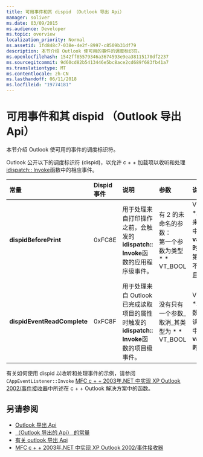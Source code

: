```yaml
---
title: 可用事件和其 dispid （Outlook 导出 Api）
manager: soliver
ms.date: 03/09/2015
ms.audience: Developer
ms.topic: overview
localization_priority: Normal
ms.assetid: 1fd848c7-038e-4e2f-8997-c8509b31df79
description: 本节介绍 Outlook 使可用的事件的调度标识符。
ms.openlocfilehash: 1542ff85579346a3674593e9ea38115170df2237
ms.sourcegitcommit: 9d60cd82b5413446e5bc8ace2cd689f683fb41a7
ms.translationtype: MT
ms.contentlocale: zh-CN
ms.lasthandoff: 06/11/2018
ms.locfileid: "19774181"
---
```

# <a name="available-events-and-their-dispids-outlook-exported-apis"></a>可用事件和其 dispid （Outlook 导出 Api）

本节介绍 Outlook 使可用的事件的调度标识符。
  
Outlook 公开以下的调度标识符 (dispid)，以允许 c + + 加载项以收听和处理[idispatch:: Invoke](http://msdn.microsoft.com/library/automat.idispatch_invoke%28Office.15%29.aspx)函数中的相应事件。 
  
|**常量**|**Dispid 事件**|**说明**|**参数**|**说明**|
|:-----|:-----|:-----|:-----|:-----|
|**dispidBeforePrint** <br/> |0xFC8E  <br/> |用于处理来自打印操作之前，会触发的**idispatch:: Invoke**函数的应用程序级事件。  <br/> | 有 2 的未命名的参数：  <br/>  第一个参数为类型 * * VT_BOOL|VT_BREF * *。 此参数来取消事件中返回**variant_true 时**。  <br/>  第二个参数不使用，并且应忽略。  <br/> |此 dispid 位于以来 Outlook 2010。  <br/> |
|**dispidEventReadComplete** <br/> |0xFC8F  <br/> |用于处理来自 Outlook 已完成读取项目的属性时触发的**idispatch:: Invoke**函数的项目级事件。  <br/> |没有只有一个参数_取消_其类型为 * * VT_BOOL|VT_BREF * *。 此参数，以取消读取的操作中返回**variant_true 时**。  <br/> |此 dispid 位于以来 Outlook 2010。  <br/> 此事件对应于 Exchange 客户端扩展 (ECE) 事件**IExchExtMessageEvents::OnReadComplete**，并还**ReadComplete**事件已添加到对象模型以来 Outlook 2013。  <br/> |
   
有关如何使用 dispid 以收听和处理事件的示例，请参阅`CAppEventListener::Invoke` [MFC c + + 2003年.NET 中实现 XP Outlook 2002/事件接收器](http://www.codeproject.com/Articles/4230/Implementing-Outlook-2002-XP-Event-Sinks-in-MFC-C)中所述在 c + + Outlook 解决方案中的函数。
  
## <a name="see-also"></a>另请参阅

- [Outlook 导出 Api](outlook-exported-apis.md)
- [（Outlook 导出的 Api） 的常量](constants-outlook-exported-apis.md)
- [有关 outlook 导出 Api](about-apis-exported-by-outlook.md)
- [MFC c + + 2003年.NET 中实现 XP Outlook 2002/事件接收器](http://www.codeproject.com/Articles/4230/Implementing-Outlook-2002-XP-Event-Sinks-in-MFC-C)


